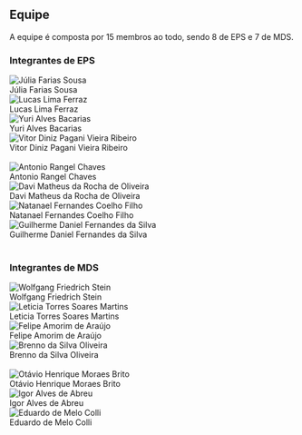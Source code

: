 ## Equipe

A equipe é composta por 15 membros ao todo, sendo 8 de EPS e 7 de MDS.

### Integrantes de EPS

<div class="container">
	<div class="row">
		<div class="col-sm container-img">
       			<img src="https://github.com/julisous.png" alt="Júlia Farias Sousa" class="img-thumbnail image">
        		<div class="middle">
            			<a href="https://github.com/julisous" style="text-decoration:none">
                		<div class="text"> Júlia Farias Sousa </div>
				 </a>
        		</div>
    	</div>
		<div class="col-sm container-img">
       			<img src="https://github.com/mibasFerraz.png" alt="Lucas Lima Ferraz" class="img-thumbnail image">
        		<div class="middle">
            			<a href="https://github.com/mibasFerraz" style="text-decoration:none">
                		<div class="text"> Lucas Lima Ferraz </div>
				 </a>
        		</div>
    	</div>
		<div class="col-sm container-img">
       			<img src="https://github.com/yuriAlves5.png" alt="Yuri Alves Bacarias" class="img-thumbnail image">
        		<div class="middle">
            			<a href="https://github.com/yuriAlves5" style="text-decoration:none">
                		<div class="text"> Yuri Alves Bacarias </div>
				 </a>
        		</div>
    		</div>
		<div class="col-sm container-img">
       			<img src="https://github.com/vitordiniz25.png" alt="Vitor Diniz Pagani Vieira Ribeiro" class="img-thumbnail image">
        		<div class="middle">
            			<a href="https://github.com/vitordiniz25" style="text-decoration:none">
                		<div class="text"> Vitor Diniz Pagani Vieira Ribeiro </div>
				 </a>
        		</div>
    	</div>
	</div>
	<br>
	<div class="row">
		<div class="col-sm container-img">
       			<img src="https://github.com/AntonioRangelC.png" alt="Antonio Rangel Chaves" class="img-thumbnail image">
        		<div class="middle">
            			<a href="https://github.com/AntonioRangelC" style="text-decoration:none">
                		<div class="text"> Antonio Rangel Chaves </div>
				 </a>
        		</div>
    	</div>
		<div class="col-sm container-img">
       			<img src="https://github.com/DaviMatheus.png" alt="Davi Matheus da Rocha de Oliveira" class="img-thumbnail image">
        		<div class="middle">
            			<a href="https://github.com/DaviMatheus" style="text-decoration:none">
                		<div class="text"> Davi Matheus da Rocha de Oliveira </div>
				 </a>
        		</div>
    		</div>
		<div class="col-sm container-img">
       			<img src="https://github.com/fernandes-natanael.png" alt=" Natanael Fernandes Coelho Filho" class="img-thumbnail image">
        		<div class="middle">
            			<a href="https://github.com/fernandes-natanael" style="text-decoration:none">
                		<div class="text">  Natanael Fernandes Coelho Filho </div>
				 </a>
        		</div>
    		</div>
		<div class="col-sm container-img">
       			<img src="https://github.com/guilhermedfs.png" alt="Guilherme Daniel Fernandes da Silva" class="img-thumbnail image">
        		<div class="middle">
            			<a href="https://github.com/guilhermedfs" style="text-decoration:none">
                		<div class="text"> Guilherme Daniel Fernandes da Silva </div>
				 </a>
        		</div>
    		</div>
	</div>
</div>

</br>

### Integrantes de MDS

<div class="container">
	<div class="row">
		<div class="col-sm container-img">
       			<img src="https://github.com/WolffStein.png" alt="Wolfgang Friedrich Stein" class="img-thumbnail image">
        		<div class="middle">
            			<a href="https://github.com/WolffStein" style="text-decoration:none">
                		<div class="text"> Wolfgang Friedrich Stein </div>
				 </a>
        		</div>
    	</div>
		<div class="col-sm container-img">
       			<img src="https://github.com/leticiatmartins.png" alt="Leticia Torres Soares Martins" class="img-thumbnail image">
        		<div class="middle">
            			<a href="https://github.com/leticiatmartins" style="text-decoration:none">
                		<div class="text"> Leticia Torres Soares Martins </div>
				 </a>
        		</div>
    	</div>
		<div class="col-sm container-img">
       			<img src="https://github.com/LipeAKugel.png" alt="Felipe Amorim de Araújo" class="img-thumbnail image">
        		<div class="middle">
            			<a href="https://github.com/LipeAKugel" style="text-decoration:none">
                		<div class="text"> Felipe Amorim de Araújo </div>
				 </a>
        		</div>
    		</div>
		<div class="col-sm container-img">
       			<img src="https://github.com/Brenno-Silva01.png" alt="Brenno da Silva Oliveira" class="img-thumbnail image">
        		<div class="middle">
            			<a href="https://github.com/Brenno-Silva01" style="text-decoration:none">
                		<div class="text"> Brenno da Silva Oliveira  </div>
				 </a>
        		</div>
    	</div>
	</div>
	<br>
	<div class="row">
		<div class="col-sm container-img">
       			<img src="https://github.com/Otavio4283.png" alt="Otávio Henrique Moraes Brito" class="img-thumbnail image">
        		<div class="middle">
            			<a href="https://github.com/Otavio4283" style="text-decoration:none">
                		<div class="text"> Otávio Henrique Moraes Brito </div>
				 </a>
        		</div>
    	</div>
		<div class="col-sm container-img">
       			<img src="https://github.com/Igorabreueng.png" alt="Igor Alves de Abreu" class="img-thumbnail image">
        		<div class="middle">
            			<a href="https://github.com/Igorabreueng" style="text-decoration:none">
                		<div class="text"> Igor Alves de Abreu </div>
				 </a>
        		</div>
    	</div>
		<div class="col-sm container-img">
       			<img src="https://github.com/ThornColli.png" alt="Eduardo de Melo Colli" class="img-thumbnail image">
        		<div class="middle">
            			<a href="https://github.com/ThornColli" style="text-decoration:none">
                		<div class="text"> Eduardo de Melo Colli </div>
				 </a>
        		</div>
    	</div>
		<div class="col-sm container-img">       			
    	</div>
	</div>
</div>
